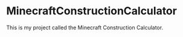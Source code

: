 # MinecraftConstructionCalculator

This is my project called the Minecraft Construction Calculator. 
